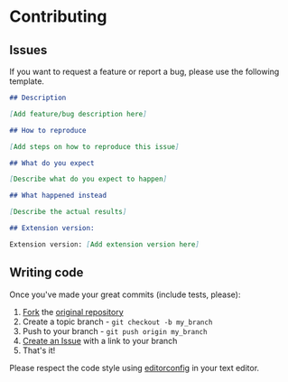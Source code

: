 # Contributing

## Issues

If you want to request a feature or report a bug, please use the following template.

```markdown
## Description

[Add feature/bug description here]

## How to reproduce

[Add steps on how to reproduce this issue]

## What do you expect

[Describe what do you expect to happen]

## What happened instead

[Describe the actual results]

## Extension version:

Extension version: [Add extension version here]
```

## Writing code

Once you've made your great commits (include tests, please):

1. [Fork](http://help.github.com/forking/) the [original repository](http://github.com/codigo5/codigo5-signature-widget)
2. Create a topic branch - `git checkout -b my_branch`
3. Push to your branch - `git push origin my_branch`
4. [Create an Issue](http://github.com/codigo5/codigo5-signature-widget/issues) with a link to your branch
5. That's it!

Please respect the code style using [editorconfig](http://editorconfig.org/) in your text editor.
